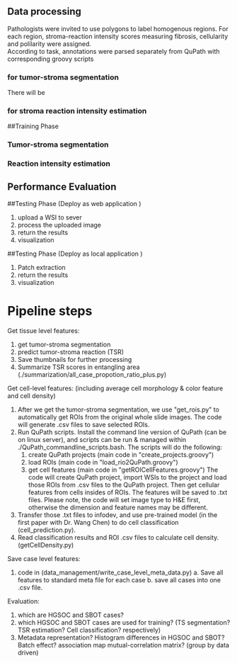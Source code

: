 ## Data processing
Pathologists were invited to use polygons to label homogenous regions.
For each region, stroma-reaction intensity scores measuring fibrosis, cellularity and polilarity were assigned.  
According to task, annotations were parsed separately from QuPath with corresponding groovy scripts 

### for tumor-stroma segmentation
There will be 

### for stroma reaction intensity estimation

##Training Phase
### Tumor-stroma segmentation

### Reaction intensity estimation

## Performance Evaluation



##Testing Phase (Deploy as web application )
1. upload a WSI to sever
2. process the uploaded image
3. return the results
4. visualization


##Testing Phase (Deploy as local application )
1. Patch extraction
3. return the results
4. visualization


# Pipeline steps
Get tissue level features: 
1. get tumor-stroma segmentation
2. predict tumor-stroma reaction (TSR)
3. Save thumbnails for further processing
4. Summarize TSR scores in entangling area (./summarization/all_case_propotion_ratio_plus.py)

Get cell-level features: (including average cell morphology & color feature and cell density) 
1. After we get the tumor-stroma segmentation, we use "get_rois.py" to automatically get ROIs from the original whole slide images. The code will generate .csv files to save selected ROIs.
2. Run QuPath scripts. Install the command line version of QuPath (can be on linux server), and scripts can be run & managed within ./QuPath_commandline_scripts.bash. The scripts will do the following:
   1) create QuPath projects (main code in "create_projects.groovy")
   2) load ROIs (main code in "load_rio2QuPath.groovy")
   3) get cell features (main code in "getROICellFeatures.groovy")
The code will create QuPath project, import WSIs to the project and load those ROIs from .csv files to the QuPath project.
Then get cellular features from cells insides of ROIs. The features will be saved to .txt files. Please note, the code will set image type to H&E first, otherwise the dimension and feature names may be different.
3. Transfer those .txt files to infodev, and use pre-trained model (in the first paper with Dr. Wang Chen) to do cell classification (cell_prediction.py).
4. Read classification results and ROI .csv files to calculate cell density. (getCellDensity.py)

Save case level features:
1. code in (data_management/write_case_level_meta_data.py)
   a. Save all features to standard meta file for each case
   b. save all cases into one .csv file.


Evaluation:
1. which are HGSOC and SBOT cases?
2. which HGSOC and SBOT cases are used for training?  (TS segmentation? TSR estimation? Cell classification? respectively)
3. Metadata representation? 
   Histogram differences in HGSOC and SBOT?
   Batch effect?
   association map
   mutual-correlation matrix? (group by data driven)
















